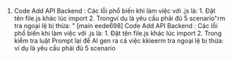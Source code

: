 1. Code Add API Backend : Các lỗi phổ biến khi làm việc với .js là: 1. Đặt tên file.js khác lúc import 2. Trongví dụ là yêu cầu phải đủ 5 scenario"rm tra ngoại lệ bị thừa: " 
[main eede698] Code Add API Backend : Các lỗi phổ biến khi làm việc với .js là: 1. Đặt tên file.js khác lúc import 2. Trong kiểm tra luật Prompt lại để AI gen ra cả việc kkieerm tra ngoại lệ bị thừa: ví dụ là yêu cầu phải đủ 5 scenario